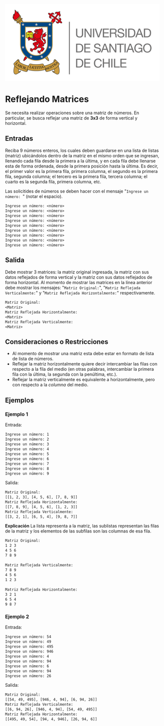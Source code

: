 ![logo](./assets/logo_usach.png)

# Reflejando Matrices

Se necesita realizar operaciones sobre una matriz de números. En particular, se busca reflejar una matriz de **3x3** de forma vertical y horizontal.

## Entradas

Reciba 9 números enteros, los cuales deben guardarse en una lista de listas (matriz) ubicándolos dentro de la matriz en el mismo orden que se ingresan, llenando cada fila desde la primera a la última, y en cada fila debe llenarse esta de forma ordenada, desde la primera posición hasta la última. Es decir, el primer valor es la primera fila, primera columna, el segundo es la primera fila, segunda columna; el tercero es la primera fila, tercera columna; el cuarto es la segunda fila, primera columna, etc.

Las solicitides de números se deben hacer con el mensaje "`Ingrese un número: `" (notar el espacio).

```
Ingrese un número: <número>
Ingrese un número: <número>
Ingrese un número: <número>
Ingrese un número: <número>
Ingrese un número: <número>
Ingrese un número: <número>
Ingrese un número: <número>
Ingrese un número: <número>
Ingrese un número: <número>
```

## Salida

Debe mostrar 3 matrices: la matriz original ingresada, la matriz con sus datos reflejados de forma vertical y la matriz con sus datos reflejados de forma horizontal. Al momento de mostrar las matrices en la línea anterior debe mostrar los mensajes: "`Matriz Original:`", "`Matriz Reflejada Verticalmente:`" y "`Matriz Reflejada Horizontalmente:`" respectivamente.
```
Matriz Original:
<Matriz>
Matriz Reflejada Horizontalmente:
<Matriz>
Matriz Reflejada Verticalmente:
<Matriz>
```

## Consideraciones o Restricciones
- Al momento de mostrar una matriz esta debe estar en formato de lista de lista de números.
- Reflejar la matriz horizontalmente quiere decir intercambiar las filas con respecto a la fila del medio (en otras palabras, intercambiar la primera fila con la última, la segunda con la penúltima, etc.).
- Reflejar la matriz verticalmente es equivalente a horizontalmente, pero con respecto a la *columna* del medio.

## Ejemplos

### Ejemplo 1
Entrada:
```
Ingrese un número: 1
Ingrese un número: 2
Ingrese un número: 3
Ingrese un número: 4
Ingrese un número: 5
Ingrese un número: 6
Ingrese un número: 7
Ingrese un número: 8
Ingrese un número: 9
```

Salida:
```
Matriz Original:
[[1, 2, 3], [4, 5, 6], [7, 8, 9]]
Matriz Reflejada Horizontalmente:
[[7, 8, 9], [4, 5, 6], [1, 2, 3]]
Matriz Reflejada Verticalmente:
[[3, 2, 1], [6, 5, 4], [9, 8, 7]]
```

**Explicación**
La lista representa a la matriz, las sublistas representan las filas de la matriz y los elementos de las subfilas son las columnas de esa fila.
```
Matriz Original:
1 2 3
4 5 6
7 8 9

Matriz Reflejada Verticalmente:
7 8 9
4 5 6
1 2 3

Matriz Reflejada Horizontalmente:
3 2 1
6 5 4
9 8 7

```

### Ejemplo 2
Entrada:
```
Ingrese un número: 54
Ingrese un número: 49
Ingrese un número: 495
Ingrese un número: 946
Ingrese un número: 4
Ingrese un número: 94
Ingrese un número: 6
Ingrese un número: 94
Ingrese un número: 26
```

Salida:
```
Matriz Original:
[[54, 49, 495], [946, 4, 94], [6, 94, 26]]
Matriz Reflejada Verticalmente:
[[6, 94, 26], [946, 4, 94], [54, 49, 495]]
Matriz Reflejada Horizontalmente:
[[495, 49, 54], [94, 4, 946], [26, 94, 6]]
```
